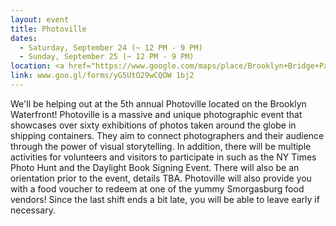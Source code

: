 ```yaml
---
layout: event
title: Photoville
dates:
  - Saturday, September 24 (~ 12 PM - 9 PM)
  - Sunday, September 25 (~ 12 PM - 9 PM)
location: <a href="https://www.google.com/maps/place/Brooklyn+Bridge+Park/@40.7002953,-73.9988882,17z/data=!3m1!4b1!4m5!3m4!1s0x89c25a46a369a18d:0xa109779d5185c305!8m2!3d40.7002913!4d-73.9966995">Brooklyn Bridge Park</a>, Brooklyn
link: www.goo.gl/forms/yG5UtO29wCQOW 1bj2
---
```

We'll be helping out at the 5th annual Photoville located on the Brooklyn Waterfront! Photoville is a massive and unique photographic event that showcases over sixty exhibitions of photos taken around the globe in shipping containers. They aim to connect photographers and their audience through the power of visual storytelling. In addition, there will be multiple activities for volunteers and visitors to participate in such as the NY Times Photo Hunt and the Daylight Book Signing Event. There will also be an orientation prior to the event, details TBA. Photoville will also provide you with a food voucher to redeem at one of the yummy Smorgasburg food vendors! Since the last shift ends a bit late, you will be able to leave early if necessary.
